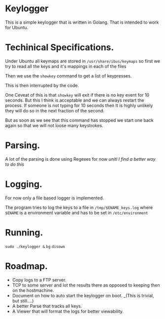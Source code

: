 # Keylogger

This is a simple keylogger that is written in Golang. That is intended to work for Ubuntu.


# Techinical Specifications. 

Under Ubuntu all keymaps are stored in `/usr/share/ibus/keymaps` so first we try to read all the keys and it's mappings in each of the files

Then we use the `showkey` command to get a list of keypresses. 

This is then interrupted by the code.

One Ceveat of this is that `showkey` will exit if there is no key event for 10 seconds. But this I think is acceptable and we can always restart the process. If someone is not typing for 10 seconds then It is highly unlikely they will do so in the next fraction of the second. 

But as soon as we see that this command has stopped we start one back again so that we will not loose many keystrokes. 

# Parsing. 

A lot of the parsing is done using Regexes for now _unitl I find a better way to do this_

# Logging. 

For now only a file based logger is implemented. 

The program tries to log the keys to a file in `/tmp/$ENAME_keys.log` where `$ENAME` is a environment variable and has to be set in `/etc/environment`

# Running. 

`sudo ./keylogger &`
`bg`
`disown`


# Roadmap.

* Copy logs to a FTP server. 
* TCP to some server and lot the results there as opposed to keeping then on the hostmachine. 
* Document on how to auto start the keylogger on boot. _(This is trivial, but still....)
* A better Parse that tracks all keys. 
* A Viewer that will format the logs for better viewability.